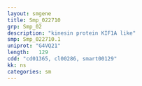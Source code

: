 ```yaml
---
layout: smgene
title: Smp_022710
grp: Smp_02
description: "kinesin protein KIF1A like"
smp: Smp_022710.1
uniprot: "G4VQ21"
length:   129
cdd: "cd01365, cl00286, smart00129"
kk: ns
categories: sm
---
```

